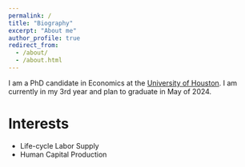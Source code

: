 ```yaml
---
permalink: /
title: "Biography"
excerpt: "About me"
author_profile: true
redirect_from: 
  - /about/
  - /about.html
---
```


I am a PhD candidate in Economics at the [University of Houston](https://www.uh.edu/class/economics/). I am currently in my 3rd year and plan to graduate in May of 2024.

Interests
======
* Life-cycle Labor Supply
* Human Capital Production